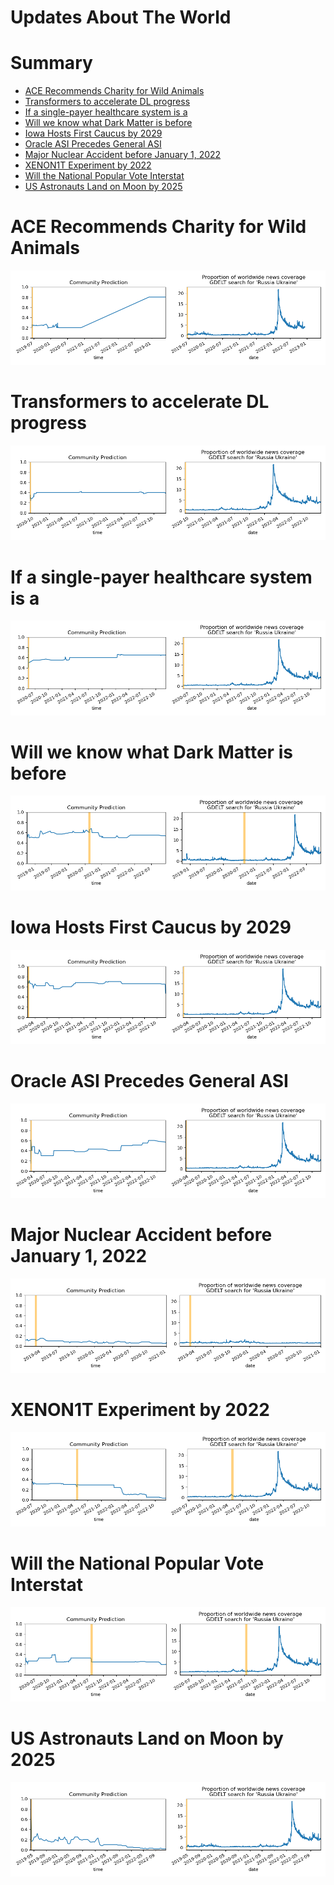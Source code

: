 
Updates About The World
=======================

Summary
=======

* [ACE Recommends Charity for Wild Animals](#ace-recommends-charity-for-wild-animals)
* [Transformers to accelerate DL progress](#transformers-to-accelerate-dl-progress)
* [If a single-payer healthcare system is a](#if-a-single-payer-healthcare-system-is-a)
* [Will we know what Dark Matter is before ](#will-we-know-what-dark-matter-is-before-)
* [Iowa Hosts First Caucus by 2029](#iowa-hosts-first-caucus-by-2029)
* [Oracle ASI Precedes General ASI](#oracle-asi-precedes-general-asi)
* [Major Nuclear Accident before January 1, 2022](#major-nuclear-accident-before-january-1-2022)
* [XENON1T Experiment by 2022](#xenon1t-experiment-by-2022)
* [Will the National Popular Vote Interstat](#will-the-national-popular-vote-interstat)
* [US Astronauts Land on Moon by 2025](#us-astronauts-land-on-moon-by-2025)

# ACE Recommends Charity for Wild Animals


![ACE Recommends Charity for Wild Animals](assets/01.png)
# Transformers to accelerate DL progress


![Transformers to accelerate DL progress](assets/02.png)
# If a single-payer healthcare system is a


![If a single-payer healthcare system is a](assets/03.png)
# Will we know what Dark Matter is before 


![Will we know what Dark Matter is before ](assets/04.png)
# Iowa Hosts First Caucus by 2029


![Iowa Hosts First Caucus by 2029](assets/05.png)
# Oracle ASI Precedes General ASI


![Oracle ASI Precedes General ASI](assets/06.png)
# Major Nuclear Accident before January 1, 2022


![Major Nuclear Accident before January 1, 2022](assets/07.png)
# XENON1T Experiment by 2022


![XENON1T Experiment by 2022](assets/08.png)
# Will the National Popular Vote Interstat


![Will the National Popular Vote Interstat](assets/09.png)
# US Astronauts Land on Moon by 2025


![US Astronauts Land on Moon by 2025](assets/10.png)